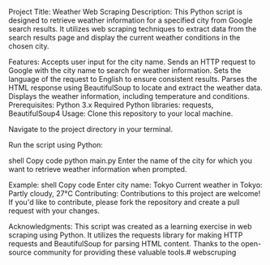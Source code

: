 Project Title: Weather Web Scraping
Description:
This Python script is designed to retrieve weather information for a specified city from Google search results. It utilizes web scraping techniques to extract data from the search results page and display the current weather conditions in the chosen city.

Features:
Accepts user input for the city name.
Sends an HTTP request to Google with the city name to search for weather information.
Sets the language of the request to English to ensure consistent results.
Parses the HTML response using BeautifulSoup to locate and extract the weather data.
Displays the weather information, including temperature and conditions.
Prerequisites:
Python 3.x
Required Python libraries: requests, BeautifulSoup4
Usage:
Clone this repository to your local machine.

Navigate to the project directory in your terminal.

Run the script using Python:

shell
Copy code
python main.py
Enter the name of the city for which you want to retrieve weather information when prompted.

Example:
shell
Copy code
Enter city name: Tokyo
Current weather in Tokyo: Partly cloudy, 27°C
Contributing:
Contributions to this project are welcome! If you'd like to contribute, please fork the repository and create a pull request with your changes.


Acknowledgments:
This script was created as a learning exercise in web scraping using Python. It utilizes the requests library for making HTTP requests and BeautifulSoup for parsing HTML content. Thanks to the open-source community for providing these valuable tools.# webscruping
